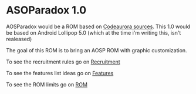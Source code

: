 ASOParadox 1.0
==============

AOSParadox would be a ROM based on [Codeaurora sources](https://www.codeaurora.org/cgit/quic/la).
This 1.0 would be based on Android Lollipop 5.0 (which at the time i'm writing this, isn't realeased)

The goal of this ROM is to bring an AOSP ROM with graphic customization.

To see the recruitment rules go on [Recruitment](Recruitment.md)

To see the features list ideas go on [Features](Features.md)

To see the ROM limits go on [ROM](ROM.md)
